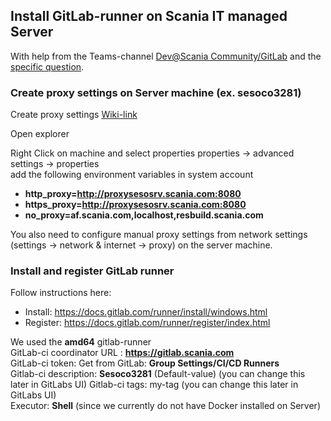## Install GitLab-runner on Scania IT managed Server

With help from the Teams-channel [Dev@Scania Community/GitLab](https://teams.microsoft.com/l/channel/19%3a28b4d8d7778d46c9a9c59040177fbe05%40thread.skype/GitLab?groupId=21eebb38-bb4e-491b-81b5-52b731569761&tenantId=3bc062e4-ac9d-4c17-b4dd-3aad637ff1ac)
and the [specific question](https://teams.microsoft.com/l/message/19:28b4d8d7778d46c9a9c59040177fbe05@thread.skype/1554285769075?tenantId=3bc062e4-ac9d-4c17-b4dd-3aad637ff1ac&groupId=21eebb38-bb4e-491b-81b5-52b731569761&parentMessageId=1554285769075&teamName=Dev%40Scania%20-%20Community&channelName=GitLab&createdTime=1554285769075).
### Create proxy settings on Server machine (ex. sesoco3281)
Create proxy settings [Wiki-link](https://wikiinline.scania.com/wiki/Proxy_Server?code=41b344b7-4f72-4aae-a06a-257285dc97e3#/Windows_CMD_and_Environment_Variables)

Open explorer

Right Click on machine and select properties properties -> advanced settings -> properties   
add the following environment variables in system account  
* **http_proxy=http://proxysesosrv.scania.com:8080**
* **https_proxy=http://proxysesosrv.scania.com:8080**
* **no_proxy=af.scania.com,localhost,resbuild.scania.com**

You also need to configure manual proxy settings from network settings (settings -> network & internet -> proxy) on the server machine.

### Install and register GitLab runner
Follow instructions here:
* Install: https://docs.gitlab.com/runner/install/windows.html
* Register: https://docs.gitlab.com/runner/register/index.html 

We used the **amd64** gitlab-runner   
GitLab-ci coordinator URL : **https://gitlab.scania.com**  
GitLab-ci token: Get from GitLab: **Group Settings/CI/CD  Runners**  
Gitlab-ci description: **Sesoco3281** (Default-value)  (you can change this later in GitLabs UI)
Gitlab-ci tags: my-tag (you can change this later in GitLabs UI)  
Executor: **Shell** (since we currently do not have Docker installed on Server)



